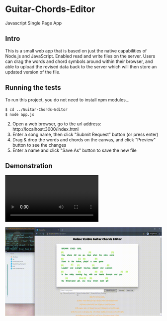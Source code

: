 ﻿# Guitar-Chords-Editor
Javascript Single Page App

## Intro

This is a small web app that is based on just the native capabilities of Node.js and JavaScript. Enabled read and write files on the server. Users can drag the words and chord symbols around within their browser, and able to upload the revised data back to the server which will then store an updated version of the file.

## Running the tests

To run this project, you do not need to install npm modules…

```
$ cd ../Guitar-Chords-Editor
$ node app.js
```

2. Open a web browser, go to the url address: http://localhost:3000/index.html
3. Enter a song name, then click "Submit Request" button (or press enter)
4. Drag & drop the words and chords on the canvas, and click "Preview" button to see the changes
5. Enter a name and click "Save As" button to save the new file

## Demonstration

<video src="D:\pj\github\Guitar-Chords-Editor\html\screenshot.mp4"></video>

![screenshot](./html/screenshot.gif)
